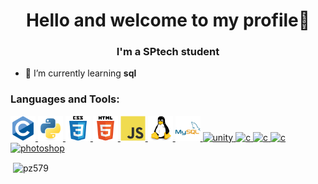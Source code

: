 <h1 align="center">Hello and welcome to my profile👋</h1>
<h3 align="center">I'm a SPtech student</h3>

- 🌱 I’m currently learning **sql**

<h3 align="left">Languages and Tools:</h3>
<p align="left"> <a href="https://www.cprogramming.com/" target="_blank" rel="noreferrer"> <img src="https://raw.githubusercontent.com/devicons/devicon/master/icons/c/c-original.svg" alt="c" width="40" height="40"/> </a> <a href="https://www.python.org" target="_blank" rel="noreferrer"> <img src="https://raw.githubusercontent.com/devicons/devicon/master/icons/python/python-original.svg" alt="python" width="40" height="40"/> </a> <a href="https://www.w3schools.com/css/" target="_blank" rel="noreferrer"> <img src="https://raw.githubusercontent.com/devicons/devicon/master/icons/css3/css3-original-wordmark.svg" alt="css3" width="40" height="40"/> </a> <a href="https://www.w3.org/html/" target="_blank" rel="noreferrer"> <img src="https://raw.githubusercontent.com/devicons/devicon/master/icons/html5/html5-original-wordmark.svg" alt="html5" width="40" height="40"/> </a> <a href="https://developer.mozilla.org/en-US/docs/Web/JavaScript" target="_blank" rel="noreferrer"> <img src="https://raw.githubusercontent.com/devicons/devicon/master/icons/javascript/javascript-original.svg" alt="javascript" width="40" height="40"/> </a> <a href="https://www.linux.org/" target="_blank" rel="noreferrer"> <img src="https://raw.githubusercontent.com/devicons/devicon/master/icons/linux/linux-original.svg" alt="linux" width="40" height="40"/> </a> <a href="https://www.mysql.com/" target="_blank" rel="noreferrer"> <img src="https://raw.githubusercontent.com/devicons/devicon/master/icons/mysql/mysql-original-wordmark.svg" alt="mysql" width="40" height="40"/> </a> <a href="https://unity.com/" target="_blank" rel="noreferrer"> <img src="https://www.vectorlogo.zone/logos/unity3d/unity3d-icon.svg" alt="unity" width="40" height="40"/> </a> <a href="https://www.vegascreativesoftware.com/br/vegas-pro/" target="_blank" rel="noreferrer"> <img src="https://upload.wikimedia.org/wikipedia/commons/thumb/8/81/Vegas_Pro_21_logo.svg/640px-Vegas_Pro_21_logo.svg.png" alt="c" width="40" height="40"/> </a> <a href="https://www.adobe.com/br/products/premiere/campaign/pricing.html?gclid=EAIaIQobChMIibOrjemDiAMVsEFIAB2bdhzfEAAYASAAEgJZvPD_BwE&sdid=KQPPT&mv=search&--&gad_source=1&s_kwcid=AL!3085!3!473120544219!e!!g!!premiere%20pro&ef_id=ZsStmgAAANU5PEj5:20240820145210:s" target="_blank" rel="noreferrer"> <img src="https://upload.wikimedia.org/wikipedia/commons/thumb/f/f2/Adobe_Premiere_Pro_Logo.svg/2048px-Adobe_Premiere_Pro_Logo.svg.png" alt="c" width="40" height="40"/> </a> <a href="https://www.adobe.com/br/products/aftereffects.html" target="_blank" rel="noreferrer"> <img src="https://www.martechforum.com/wp-content/uploads/2019/02/After-Effects-logo-300x300.jpg" alt="c" width="40" height="40"/> </a> <a href="https://www.photoshop.com/en" target="_blank" rel="noreferrer"> <img src="https://encrypted-tbn0.gstatic.com/images?q=tbn:ANd9GcSOggcxHxPZolo0bL9rWj5SeoMVbITg3uSzsA&s" alt="photoshop" width="40" height="40"/> </a></p>

<p>&nbsp;<img align="center" src="https://github-readme-stats.vercel.app/api?username=pz579&show_icons=true&locale=en" alt="pz579" /></p>

<!--
**pz579/pz579** is a ✨ _special_ ✨ repository because its `README.md` (this file) appears on your GitHub profile.

Here are some ideas to get you started:

- 🔭 I’m currently working on ...
- 🌱 I’m currently learning ...
- 👯 I’m looking to collaborate on ...
- 🤔 I’m looking for help with ...
- 💬 Ask me about ...
- 📫 How to reach me: ...
- 😄 Pronouns: ...
- ⚡ Fun fact: ...
-->
